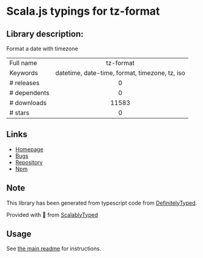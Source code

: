 
# Scala.js typings for tz-format


## Library description:
Format a date with timezone

|                    |                 |
| ------------------ | :-------------: |
| Full name          | tz-format |
| Keywords           | datetime, date-time, format, timezone, tz, iso |
| # releases         | 0 |
| # dependents       | 0 |
| # downloads        | 11583 |
| # stars            | 0 |

## Links
- [Homepage](https://github.com/samverschueren/tz-format#readme)
- [Bugs](https://github.com/samverschueren/tz-format/issues)
- [Repository](https://github.com/samverschueren/tz-format)
- [Npm](https://www.npmjs.com/package/tz-format)
    


## Note
This library has been generated from typescript code from [DefinitelyTyped](https://definitelytyped.org).

Provided with :purple_heart: from [ScalablyTyped](https://github.com/oyvindberg/ScalablyTyped)

## Usage
See [the main readme](../../readme.md) for instructions.


